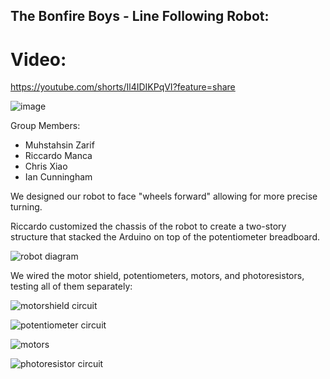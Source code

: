 ## The Bonfire Boys - Line Following Robot:

# Video:
https://youtube.com/shorts/Il4IDIKPqVI?feature=share



![image](https://github.com/IanCunningham447/ECE5LineFollowingRobot/assets/109472436/f61bd49f-93d8-49f2-b6a6-93c918bd168d)

Group Members:
- Muhstahsin Zarif
- Riccardo Manca
- Chris Xiao
- Ian Cunningham

We designed our robot to face "wheels forward" allowing for more precise turning.

Riccardo customized the chassis of the robot to create a two-story structure that stacked the Arduino on top of the potentiometer breadboard.

![robot diagram](https://github.com/IanCunningham447/ECE5LineFollowingRobot/assets/109472436/5c0d2284-f235-4510-8cf7-ba3c5c3bb1c3)

We wired the motor shield, potentiometers, motors, and photoresistors, testing all of them separately:

![motorshield circuit](https://github.com/IanCunningham447/ECE5LineFollowingRobot/assets/109472436/9ed9b58a-154c-408d-acc8-3b3a234f80fa)

![potentiometer circuit](https://github.com/IanCunningham447/ECE5LineFollowingRobot/assets/109472436/2984df93-b714-45a5-be48-d5c288a1ff3e)

![motors](https://github.com/IanCunningham447/ECE5LineFollowingRobot/assets/109472436/074424ed-b1c1-485b-a761-b626a5e1a540)

![photoresistor circuit](https://github.com/IanCunningham447/ECE5LineFollowingRobot/assets/109472436/c1771d89-0d66-476d-9f91-dabe4a2e1a76)
